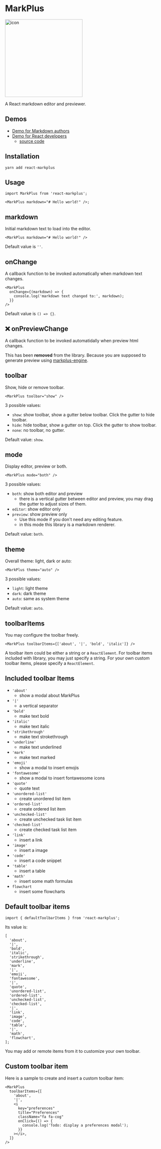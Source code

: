 # MarkPlus

<img src="https://markpluslabs.github.io/react-markplus/icon.svg" alt="icon" width="256" height="256"/>

A React markdown editor and previewer.

## Demos

- [Demo for Markdown authors](https://markpluslabs.github.io/react-markplus/)
- [Demo for React developers](https://markpluslabs.github.io/react-markplus-demo/)
  - [source code](https://github.com/markpluslabs/react-markplus-demo/blob/main/src/app.tsx)

## Installation

```
yarn add react-markplus
```

## Usage

```tsx
import MarkPlus from 'react-markplus';

<MarkPlus markdown="# Hello world!" />;
```

## markdown

Initial markdown text to load into the editor.

```tsx
<MarkPlus markdown="# Hello world!" />
```

Default value is `''`.

## onChange

A callback function to be invoked automatically when markdown text changes.

```tsx
<MarkPlus
  onChange={(markdown) => {
    console.log('markdown text changed to:', markdown);
  }}
/>
```

Default value is `() => {}`.

## ❌ onPreviewChange

A callback function to be invoked automatidally when preview html changes.

This has been **removed** from the library. Because you are supposed to generate preview using [markplus-engine](https://github.com/markpluslabs/markplus-engine).

## toolbar

Show, hide or remove toolbar.

```tsx
<MarkPlus toolbar="show" />
```

3 possible values:

- `show`: show toolbar, show a gutter below toolbar. Click the gutter to hide toolbar.
- `hide`: hide toolbar, show a gutter on top. Click the gutter to show toolbar.
- `none`: no toolbar, no gutter.

Default value: `show`.

## mode

Display editor, preview or both.

```tsx
<MarkPlus mode="both" />
```

3 possible values:

- `both`: show both editor and preview
  - there is a vertical gutter between editor and preview, you may drag the gutter to adjust sizes of them.
- `editor`: show editor only
- `preview`: show preview only
  - Use this mode if you don't need any editing feature.
  - in this mode this library is a markdown renderer.

Default value: `both`.

## theme

Overall theme: light, dark or auto:

```tsx
<MarkPlus theme="auto" />
```

3 possible values:

- `light`: light theme
- `dark`: dark theme
- `auto`: same as system theme

Default value: `auto`.

## toolbarItems

You may configure the toolbar freely.

```tsx
<MarkPlus toolbarItems={['about', '|', 'bold', 'italic']} />
```

A toolbar item could be either a string or a `ReactElement`.
For toolbar items included with library, you may just specify a string.
For your own custom toolbar items, please specify a `ReactElement`.

## Included toolbar Items

- `'about'`
  - show a modal about MarkPlus
- `'|'`
  - a vertical separator
- `'bold'`
  - make text bold
- `'italic'`
  - make text italic
- `'strikethrough'`
  - make text strokethrough
- `'underline'`
  - make text underlined
- `'mark'`
  - make text marked
- `'emoji'`
  - show a modal to insert emojis
- `'fontawesome'`
  - show a modal to insert fontawesome icons
- `'quote'`
  - quote text
- `'unordered-list'`
  - create unordered list item
- `'ordered-list'`
  - create ordered list item
- `'unchecked-list'`
  - create unchecked task list item
- `'checked-list'`
  - create checked task list item
- `'link'`
  - insert a link
- `'image'`
  - insert a image
- `'code'`
  - insert a code snippet
- `'table'`
  - insert a table
- `'math'`
  - insert some math formulas
- `flowchart`
  - insert some flowcharts

## Default toolbar items

```tsx
import { defaultToolbarItems } from 'react-markplus';
```

Its value is:

```tsx
[
  'about',
  '|',
  'bold',
  'italic',
  'strikethrough',
  'underline',
  'mark',
  '|',
  'emoji',
  'fontawesome',
  '|',
  'quote',
  'unordered-list',
  'ordered-list',
  'unchecked-list',
  'checked-list',
  '|',
  'link',
  'image',
  'code',
  'table',
  '|',
  'math',
  'flowchart',
];
```

You may add or remote items from it to customize your own toolbar.

## Custom toolbar item

Here is a sample to create and insert a custom toolbar item:

```tsx
<MarkPlus
  toolbarItems={[
    'about',
    '|',
    <i
      key="preferences"
      title="Preferences"
      className="fa fa-cog"
      onClick={() => {
        console.log('Todo: display a preferences modal');
      }}
    ></i>,
  ]}
/>
```
